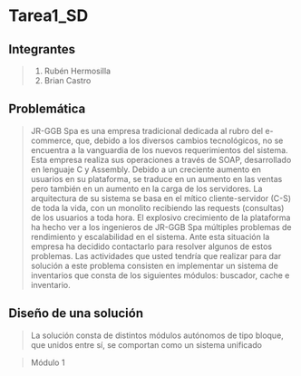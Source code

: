 # Tarea1_SD

## Integrantes

>1. Rubén Hermosilla
>2. Brian Castro

## Problemática

>JR-GGB Spa es una empresa tradicional dedicada al rubro del e-commerce, que, debido a los diversos cambios tecnológicos,
no se encuentra a la vanguardia de los nuevos requerimientos del sistema. Esta empresa realiza sus operaciones a través
de SOAP, desarrollado en lenguaje C y Assembly.
Debido a un creciente aumento en usuarios en su plataforma, se traduce en un aumento en las ventas pero también
en un aumento en la carga de los servidores. La arquitectura de su sistema se basa en el mítico cliente-servidor (C-S) de
toda la vida, con un monolito recibiendo las requests (consultas) de los usuarios a toda hora. El explosivo crecimiento
de la plataforma ha hecho ver a los ingenieros de JR-GGB Spa múltiples problemas de rendimiento y escalabilidad en el
sistema. Ante esta situación la empresa ha decidido contactarlo para resolver algunos de estos problemas. Las actividades
que usted tendría que realizar para dar solución a este problema consisten en implementar un sistema de inventarios que
consta de los siguientes módulos: buscador, cache e inventario.


## Diseño de una solución

>La solución consta de distintos módulos autónomos de tipo bloque, que unidos entre sí, se comportan como un sistema unificado

>Módulo 1






